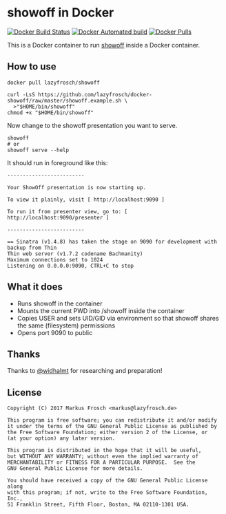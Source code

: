 showoff in Docker
=================

[![Docker Build Status](https://img.shields.io/docker/build/lazyfrosch/showoff.svg)](https://hub.docker.com/r/lazyfrosch/showoff/)
[![Docker Automated build](https://img.shields.io/docker/automated/lazyfrosch/showoff.svg)](https://hub.docker.com/r/lazyfrosch/showoff/)
[![Docker Pulls](https://img.shields.io/docker/pulls/lazyfrosch/showoff.svg)](https://hub.docker.com/r/lazyfrosch/showoff/)

This is a Docker container to run [showoff](https://puppetlabs.github.io/showoff/) inside a Docker container.

## How to use

    docker pull lazyfrosch/showoff

    curl -LsS https://github.com/lazyfrosch/docker-showoff/raw/master/showoff.example.sh \
      >"$HOME/bin/showoff"
    chmod +x "$HOME/bin/showoff"

Now change to the showoff presentation you want to serve.

    showoff
    # or
    showoff serve --help

It should run in foreground like this:

```
-------------------------

Your ShowOff presentation is now starting up.

To view it plainly, visit [ http://localhost:9090 ]

To run it from presenter view, go to: [ http://localhost:9090/presenter ]

-------------------------

== Sinatra (v1.4.8) has taken the stage on 9090 for development with backup from Thin
Thin web server (v1.7.2 codename Bachmanity)
Maximum connections set to 1024
Listening on 0.0.0.0:9090, CTRL+C to stop
```

## What it does

* Runs showoff in the container
* Mounts the current PWD into /showoff inside the container
* Copies USER and sets UID/GID via environment so that showoff shares the same (filesystem) permissions
* Opens port 9090 to public

## Thanks

Thanks to [@widhalmt](https://github.com/widhalmt) for researching and preparation!

## License

    Copyright (C) 2017 Markus Frosch <markus@lazyfrosch.de>

    This program is free software; you can redistribute it and/or modify
    it under the terms of the GNU General Public License as published by
    the Free Software Foundation; either version 2 of the License, or
    (at your option) any later version.

    This program is distributed in the hope that it will be useful,
    but WITHOUT ANY WARRANTY; without even the implied warranty of
    MERCHANTABILITY or FITNESS FOR A PARTICULAR PURPOSE.  See the
    GNU General Public License for more details.

    You should have received a copy of the GNU General Public License along
    with this program; if not, write to the Free Software Foundation, Inc.,
    51 Franklin Street, Fifth Floor, Boston, MA 02110-1301 USA.
